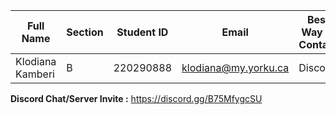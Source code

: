 | Full Name | Section | Student ID | Email | Best Way to Contact | Discord Username |
|-----------|--------|------------|-------|---------------------|------------------|
| Klodiana Kamberi | B | 220290888 | klodiana@my.yorku.ca | Discord | ohno4734 |

**Discord Chat/Server Invite :** https://discord.gg/B75MfygcSU
